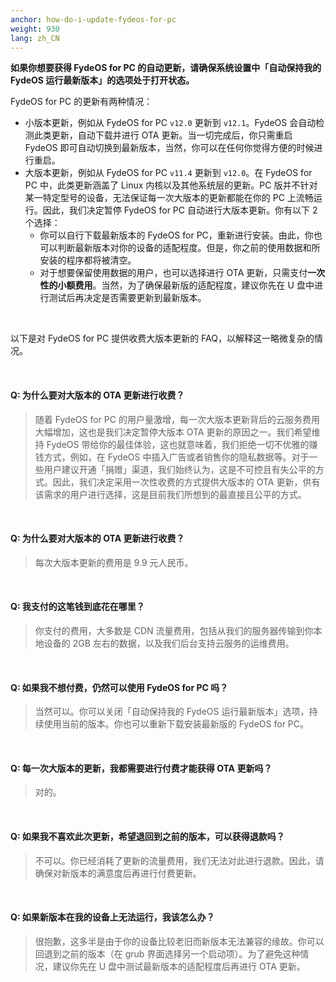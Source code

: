 ```yaml
---
anchor: how-do-i-update-fydeos-for-pc
weight: 930
lang: zh_CN
---
```


**如果你想要获得 FydeOS for PC 的自动更新，请确保系统设置中「自动保持我的 FydeOS 运行最新版本」的选项处于打开状态。**

FydeOS for PC 的更新有两种情况：

 - 小版本更新，例如从 FydeOS for PC `v12.0` 更新到 `v12.1`。FydeOS 会自动检测此类更新，自动下载并进行 OTA 更新。当一切完成后，你只需重启 FydeOS 即可自动切换到最新版本，当然，你可以在任何你觉得方便的时候进行重启。
 - 大版本更新，例如从 FydeOS for PC `v11.4` 更新到 `v12.0`。在 FydeOS for PC 中，此类更新涵盖了 Linux 内核以及其他系统层的更新。PC 版并不针对某一特定型号的设备，无法保证每一次大版本的更新都能在你的 PC 上流畅运行。因此，我们决定暂停 FydeOS for PC 自动进行大版本更新。你有以下 2 个选择：
    - 你可以自行下载最新版本的 FydeOS for PC，重新进行安装。由此，你也可以判断最新版本对你的设备的适配程度。但是，你之前的使用数据和所安装的程序都将被清空。
    - 对于想要保留使用数据的用户，也可以选择进行 OTA 更新，只需支付**一次性的小额费用**。当然，为了确保最新版的适配程度，建议你先在 U 盘中进行测试后再决定是否需要更新到最新版本。

<br>

以下是对 FydeOS for PC 提供收费大版本更新的 FAQ，以解释这一略微复杂的情况。

<br>

#### Q: 为什么要对大版本的 OTA 更新进行收费？
> 随着 FydeOS for PC 的用户量激增，每一次大版本更新背后的云服务费用大幅增加，这也是我们决定暂停大版本 OTA 更新的原因之一。我们希望维持 FydeOS 带给你的最佳体验，这也就意味着，我们拒绝一切不优雅的赚钱方式，例如，在 FydeOS 中插入广告或者销售你的隐私数据等。对于一些用户建议开通「捐赠」渠道，我们始终认为，这是不可控且有失公平的方式。因此，我们决定采用一次性收费的方式提供大版本的 OTA 更新，供有该需求的用户进行选择，这是目前我们所想到的最直接且公平的方式。

<br>

#### Q: 为什么要对大版本的 OTA 更新进行收费？
> 每次大版本更新的费用是 9.9 元人民币。

<br>

#### Q: 我支付的这笔钱到底花在哪里？
> 你支付的费用，大多数是 CDN 流量费用，包括从我们的服务器传输到你本地设备的 2GB 左右的数据，以及我们后台支持云服务的运维费用。

<br>

#### Q: 如果我不想付费，仍然可以使用 FydeOS for PC 吗？
> 当然可以。你可以关闭「自动保持我的 FydeOS 运行最新版本」选项，持续使用当前的版本。你也可以重新下载安装最新版的 FydeOS for PC。

<br>

#### Q: 每一次大版本的更新，我都需要进行付费才能获得 OTA 更新吗？
> 对的。

<br>

#### Q: 如果我不喜欢此次更新，希望退回到之前的版本，可以获得退款吗？
> 不可以。你已经消耗了更新的流量费用，我们无法对此进行退款。因此，请确保对新版本的满意度后再进行付费更新。

<br>

#### Q: 如果新版本在我的设备上无法运行，我该怎么办？
> 很抱歉，这多半是由于你的设备比较老旧而新版本无法兼容的缘故。你可以回退到之前的版本（在 grub 界面选择另一个启动项）。为了避免这种情况，建议你先在 U 盘中测试最新版本的适配程度后再进行 OTA 更新。
